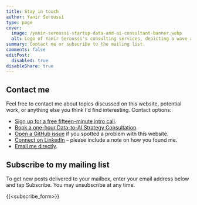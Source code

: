```yaml
---
title: Stay in touch
author: Yanir Seroussi
type: page
cover:
  image: /yanir-seroussi-startup-data-and-ai-consultant-banner.webp
  alt: Logo of Yanir Seroussi's consulting services, depicting a wave and an up-and-to-the-right graph next to his profile picture.
summary: Contact me or subscribe to the mailing list.
comments: false
editPost:
  disabled: true
disableShare: true
---
```


## Contact me

Feel free to contact me about topics discussed on this website, potential work, or anything else you think I'd find interesting. Contact options:
* [Sign up for a free fifteen-minute intro call](/free-intro-call/).
* [Book a one-hour Data-to-AI Strategy Consultation](https://calendar.app.google/Fq1EuuG8y8hjYuy6A).
* [Open a GitHub issue](https://github.com/yanirs/yanirseroussi.com/issues) if you spotted a problem with this website.
* [Connect on LinkedIn](https://www.linkedin.com/in/yanirseroussi) &ndash; please include a note on how you found me.
* [Email me directly](mailto:contact@yanirseroussi.com).

## Subscribe to my mailing list

To get new posts delivered to your mailbox, enter your email address below and tap Subscribe. You may unsubscribe at any time.

{{<subscribe_form>}}
